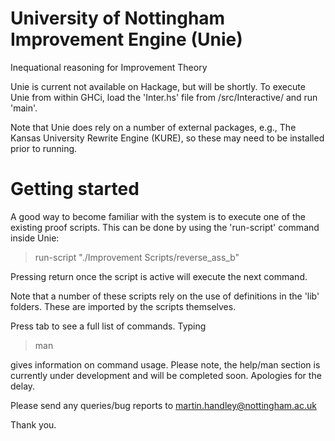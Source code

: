 
# University of Nottingham Improvement Engine (Unie)
Inequational reasoning for Improvement Theory

Unie is current not available on Hackage, but will be shortly. To execute 
Unie from within GHCi, load the 'Inter.hs' file from /src/Interactive/ 
and run 'main'.

Note that Unie does rely on a number of external packages, e.g.,
The Kansas University Rewrite Engine (KURE), so these
may need to be installed prior to running.

# Getting started

A good way to become familiar with the system is to execute one of the
existing proof scripts. This can be done by using the 'run-script'
command inside Unie:
  
  > run-script "./Improvement Scripts/reverse_ass_b"

Pressing return once the script is active will execute the next command.

Note that a number of these scripts rely on the use of definitions
in the 'lib' folders. These are imported by the scripts themselves.

Press tab to see a full list of commands. Typing 
 > man <command name>

gives information on command usage. Please note, the help/man section is 
currently under development and will be completed soon. Apologies for
the delay.

Please send any queries/bug reports to martin.handley@nottingham.ac.uk

Thank you.